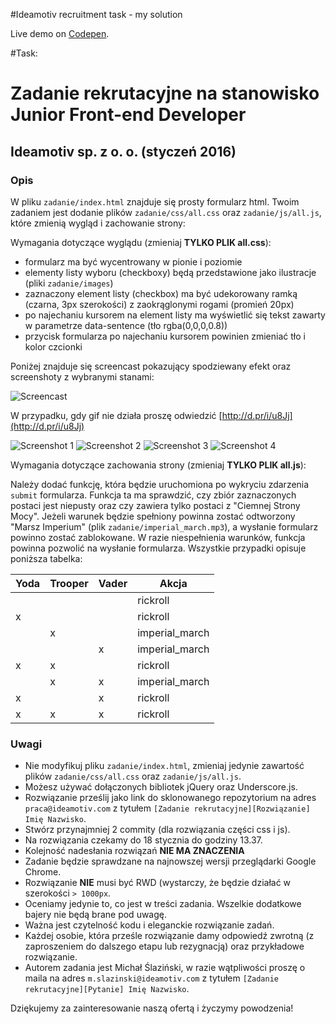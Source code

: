 #Ideamotiv recruitment task - my solution

Live demo on [Codepen](http://codepen.io/izabelka/pen/JbjaxW).



#Task:


# Zadanie rekrutacyjne na stanowisko Junior Front-end Developer
## Ideamotiv sp. z o. o. (styczeń 2016)

### Opis
W pliku `zadanie/index.html` znajduje się prosty formularz html. Twoim zadaniem jest dodanie plików `zadanie/css/all.css` oraz
`zadanie/js/all.js`, które zmienią wygląd i zachowanie strony:

Wymagania dotyczące wyglądu (zmieniaj **TYLKO PLIK all.css**):

- formularz ma być wycentrowany w pionie i poziomie
- elementy listy wyboru (checkboxy) będą przedstawione jako ilustracje (pliki `zadanie/images`)
- zaznaczony element listy (checkbox) ma być udekorowany ramką (czarna, 3px szerokości) z zaokrąglonymi rogami (promień 20px)
- po najechaniu kursorem na element listy ma wyświetlić się tekst zawarty w parametrze data-sentence (tło rgba(0,0,0,0.8))
- przycisk formularza po najechaniu kursorem powinien zmieniać tło i kolor czcionki

Poniżej znajduje się screencast pokazujący spodziewany efekt oraz screenshoty z wybranymi stanami:

![Screencast](screen_capture.gif)

W przypadku, gdy gif nie działa proszę odwiedzić [http://d.pr/i/u8Jj](http://d.pr/i/u8Jj)

![Screenshot 1](screenshot_1.png)
![Screenshot 2](screenshot_2.png)
![Screenshot 3](screenshot_3.png)
![Screenshot 4](screenshot_4.png)

Wymagania dotyczące zachowania strony (zmieniaj **TYLKO PLIK all.js**):

Należy dodać funkcję, która będzie uruchomiona po wykryciu zdarzenia `submit` formularza. Funkcja ta ma sprawdzić, czy
zbiór zaznaczonych postaci jest niepusty oraz czy zawiera tylko postaci z "Ciemnej Strony Mocy". Jeżeli warunek będzie spełniony
powinna zostać odtworzony "Marsz Imperium" (plik `zadanie/imperial_march.mp3`), a wysłanie formularz powinno zostać zablokowane.
W razie niespełnienia warunków, funkcja powinna pozwolić na wysłanie formularza. Wszystkie przypadki opisuje poniższa tabelka:


| Yoda | Trooper | Vader | Akcja          |
|------|---------|-------|----------------|
|      |         |       | rickroll       |
| x    |         |       | rickroll       |
|      | x       |       | imperial_march |
|      |         | x     | imperial_march |
| x    | x       |       | rickroll       |
|      | x       | x     | imperial_march |
| x    |         | x     | rickroll       |
| x    | x       | x     | rickroll       |

### Uwagi

- Nie modyfikuj pliku `zadanie/index.html`, zmieniaj jedynie zawartość plików `zadanie/css/all.css` oraz `zadanie/js/all.js`.
- Możesz używać dołączonych bibliotek jQuery oraz Underscore.js.
- Rozwiązanie prześlij jako link do sklonowanego repozytorium na adres `praca@ideamotiv.com` z tytułem `[Zadanie rekrutacyjne][Rozwiązanie]  Imię Nazwisko`.
- Stwórz przynajmniej 2 commity (dla rozwiązania części css i js).
- Na rozwiązania czekamy do 18 stycznia do godziny 13.37.
- Kolejność nadesłania rozwiązań **NIE MA ZNACZENIA**
- Zadanie będzie sprawdzane na najnowszej wersji przeglądarki Google Chrome.
- Rozwiązanie **NIE** musi być RWD (wystarczy, że będzie działać w szerokości `> 1000px`.
- Oceniamy jedynie to, co jest w treści zadania. Wszelkie dodatkowe bajery nie będą brane pod uwagę.
- Ważna jest czytelność kodu i eleganckie rozwiązanie zadań.
- Każdej osobie, która prześle rozwiązanie damy odpowiedź zwrotną (z zaproszeniem do dalszego etapu lub rezygnacją) oraz przykładowe rozwiązanie.
- Autorem zadania jest Michał Ślaziński, w razie wątpliwości proszę o maila na adres `m.slazinski@ideamotiv.com` z tytułem `[Zadanie rekrutacyjne][Pytanie] Imię Nazwisko`.

Dziękujemy za zainteresowanie naszą ofertą i życzymy powodzenia!



